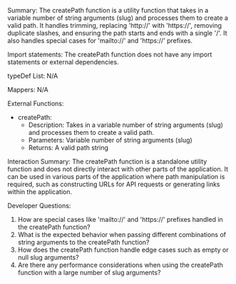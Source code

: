 Summary:
The createPath function is a utility function that takes in a variable number of string arguments (slug) and processes them to create a valid path. It handles trimming, replacing 'http://' with 'https://', removing duplicate slashes, and ensuring the path starts and ends with a single '/'. It also handles special cases for 'mailto://' and 'https://' prefixes.

Import statements:
The createPath function does not have any import statements or external dependencies.

typeDef List:
N/A

Mappers:
N/A

External Functions:
- createPath: 
  - Description: Takes in a variable number of string arguments (slug) and processes them to create a valid path.
  - Parameters: Variable number of string arguments (slug)
  - Returns: A valid path string

Interaction Summary:
The createPath function is a standalone utility function and does not directly interact with other parts of the application. It can be used in various parts of the application where path manipulation is required, such as constructing URLs for API requests or generating links within the application.

Developer Questions:
1. How are special cases like 'mailto://' and 'https://' prefixes handled in the createPath function?
2. What is the expected behavior when passing different combinations of string arguments to the createPath function?
3. How does the createPath function handle edge cases such as empty or null slug arguments?
4. Are there any performance considerations when using the createPath function with a large number of slug arguments?